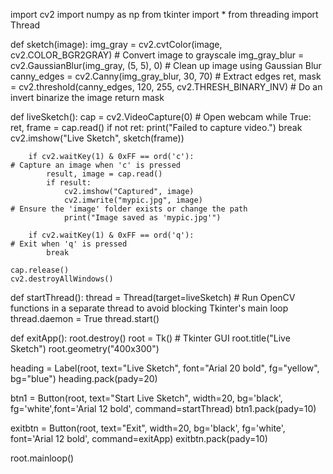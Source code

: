 import cv2
import numpy as np
from tkinter import *
from threading import Thread

def sketch(image):
    img_gray = cv2.cvtColor(image, cv2.COLOR_BGR2GRAY)                               # Convert image to grayscale
    img_gray_blur = cv2.GaussianBlur(img_gray, (5, 5), 0)                            # Clean up image using Gaussian Blur
    canny_edges = cv2.Canny(img_gray_blur, 30, 70)                                   # Extract edges
    ret, mask = cv2.threshold(canny_edges, 120, 255, cv2.THRESH_BINARY_INV)          # Do an invert binarize the image
    return mask

def liveSketch():
    cap = cv2.VideoCapture(0)  # Open webcam
    while True:
        ret, frame = cap.read()
        if not ret:
            print("Failed to capture video.")
            break
        cv2.imshow("Live Sketch", sketch(frame))

        if cv2.waitKey(1) & 0xFF == ord('c'):                              # Capture an image when 'c' is pressed
            result, image = cap.read()
            if result:
                cv2.imshow("Captured", image)
                cv2.imwrite("mypic.jpg", image)                                  # Ensure the 'image' folder exists or change the path
                print("Image saved as 'mypic.jpg'")

        if cv2.waitKey(1) & 0xFF == ord('q'):                                      # Exit when 'q' is pressed
            break

    cap.release()
    cv2.destroyAllWindows()

def startThread():
    thread = Thread(target=liveSketch)              # Run OpenCV functions in a separate thread to avoid blocking Tkinter's main loop
    thread.daemon = True
    thread.start()


def exitApp():
    root.destroy()
root = Tk()                                         # Tkinter GUI
root.title("Live Sketch")
root.geometry("400x300")

heading = Label(root, text="Live Sketch", font="Arial 20 bold", fg="yellow", bg="blue")
heading.pack(pady=20)

btn1 = Button(root, text="Start Live Sketch", width=20, bg='black', fg='white',font='Arial 12 bold', command=startThread)
btn1.pack(pady=10)

exitbtn = Button(root, text="Exit", width=20, bg='black', fg='white', font='Arial 12 bold', command=exitApp)
exitbtn.pack(pady=10)

root.mainloop()
